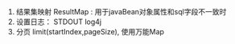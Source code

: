1. 结果集映射 ResultMap : 用于javaBean对象属性和sql字段不一致时
2. 设置日志： STDOUT log4j
3. 分页 limit(startIndex,pageSize), 使用万能Map